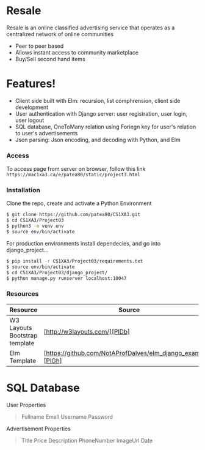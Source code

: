 # Resale 

Resale is an online classified advertising service that operates as a centralized network of online communities

  - Peer to peer based
  - Allows instant access to community marketplace
  - Buy/Sell second hand items

# Features!

  - Client side built with Elm: recursion, list comphrension, client side development
  - User authentication with Django server: user registration, user login, user logout
  - SQL database, OneToMany relation using Foriegn key for user's relation to user's advertisements
  - Json parsing: Json encoding, and decoding with Python, and Elm

### Access
To access page from server on browser, follow this link
`https://mac1xa3.ca/e/patea80/static/project3.html`


### Installation

Clone the repo, create and activate a Python Environment

```sh
$ git clone https://github.com/patea80/CS1XA3.git
$ cd CS1XA3/Project03
$ python3 -m venv env
$ source env/bin/activate
```

For production environments install dependecies, and go into django_project...

```sh
$ pip install -r CS1XA3/Project03/requirements.txt
$ source env/bin/activate
$ cd CS1XA3/Project03/django_project/
$ python manage.py runserver localhost:10047
```

### Resources

| Resource | Source |
| ------ | ------ |
| W3 Layouts Bootstrap template | [http://w3layouts.com/][PlDb] |
| Elm Template | [https://github.com/NotAProfDalves/elm_django_examples][PlGh] |
# SQL Database
User Properties
> Fullname
> Email
> Username
> Password

Advertisement Properties
> Title
> Price
> Description
> PhoneNumber
> ImageUrl
> Date
